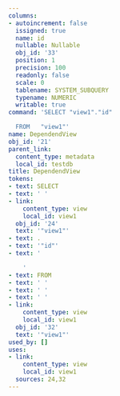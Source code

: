 ```yaml
---
columns:
- autoincrement: false
  issigned: true
  name: id
  nullable: Nullable
  obj_id: '33'
  position: 1
  precision: 100
  readonly: false
  scale: 0
  tablename: SYSTEM_SUBQUERY
  typename: NUMERIC
  writable: true
command: 'SELECT "view1"."id"

  FROM   "view1"'
name: DependendView
obj_id: '21'
parent_link:
  content_type: metadata
  local_id: testdb
title: DependendView
tokens:
- text: SELECT
- text: ' '
- link:
    content_type: view
    local_id: view1
  obj_id: '24'
  text: '"view1"'
- text: .
- text: '"id"'
- text: '

    '
- text: FROM
- text: ' '
- text: ' '
- text: ' '
- link:
    content_type: view
    local_id: view1
  obj_id: '32'
  text: '"view1"'
used_by: []
uses:
- link:
    content_type: view
    local_id: view1
  sources: 24,32
---
```

